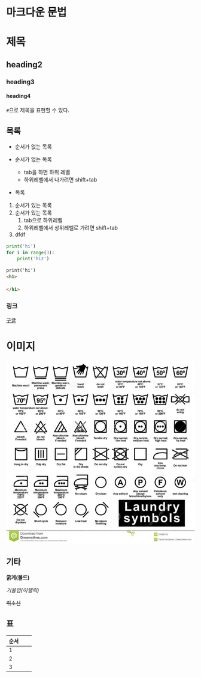 # 마크다운 문법

# 제목

## heading2

### heading3

#### heading4

`#`으로 제목을 표현할 수 있다.

## 목록

* 순서가 없는 목록
* 순서가 없는 목록
  * tab을 하면 하위 레벨
  * 하위레벨에서 나가려면 shift+tab

* 목록

1. 순서가 있는 목록
2. 순서가 있는 목록
   1. tab으로 하위레벨
   2. 하위레벨에서 상위레벨로 가려면 shift+tab
3. dfdf



```python
print('hi')
for i in range(3):
    print('hiz')
```



```html
print('hi')
<h1>
    
</h1>
```





### 링크

[구글](https://google.com)

# 이미지



![label](md-images/label.jpg)



## 기타

**굵게(볼드)**

*기울임(이탤릭)*

~~취소선~~

## 표



| 순서 |      |      |
| ---- | ---- | ---- |
| 1    |      |      |
| 2    |      |      |
| 3    |      |      |

